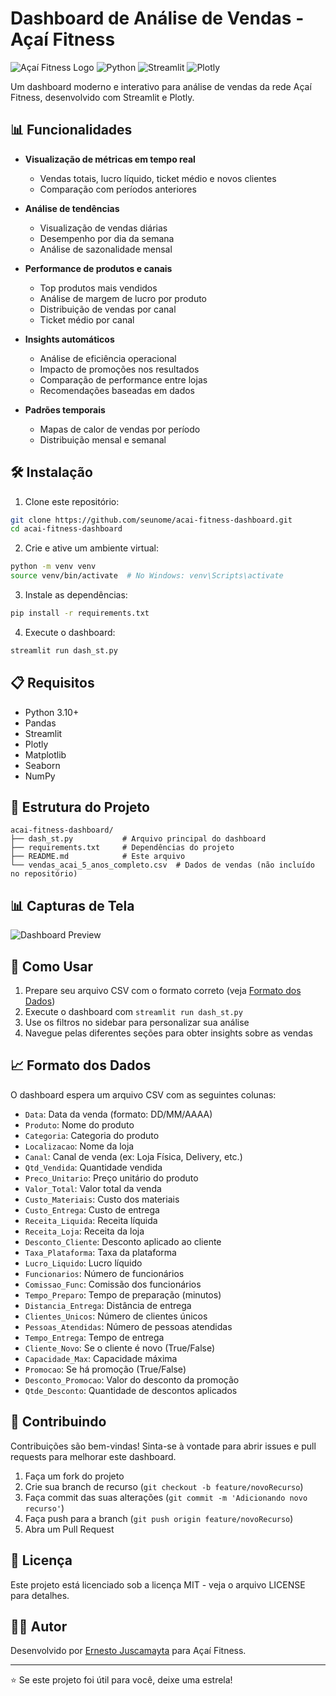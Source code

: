 # Dashboard de Análise de Vendas - Açaí Fitness

![Açaí Fitness Logo](https://img.shields.io/badge/Açaí_Fitness-Dashboard-purple)
![Python](https://img.shields.io/badge/Python-3.10+-blue)
![Streamlit](https://img.shields.io/badge/Streamlit-1.12+-red)
![Plotly](https://img.shields.io/badge/Plotly-5.10+-green)

Um dashboard moderno e interativo para análise de vendas da rede Açaí Fitness, desenvolvido com Streamlit e Plotly.

## 📊 Funcionalidades

- **Visualização de métricas em tempo real**
  - Vendas totais, lucro líquido, ticket médio e novos clientes
  - Comparação com períodos anteriores
  
- **Análise de tendências**
  - Visualização de vendas diárias
  - Desempenho por dia da semana
  - Análise de sazonalidade mensal
  
- **Performance de produtos e canais**
  - Top produtos mais vendidos
  - Análise de margem de lucro por produto
  - Distribuição de vendas por canal
  - Ticket médio por canal
  
- **Insights automáticos**
  - Análise de eficiência operacional
  - Impacto de promoções nos resultados
  - Comparação de performance entre lojas
  - Recomendações baseadas em dados

- **Padrões temporais**
  - Mapas de calor de vendas por período
  - Distribuição mensal e semanal

## 🛠️ Instalação

1. Clone este repositório:
```bash
git clone https://github.com/seunome/acai-fitness-dashboard.git
cd acai-fitness-dashboard
```

2. Crie e ative um ambiente virtual:
```bash
python -m venv venv
source venv/bin/activate  # No Windows: venv\Scripts\activate
```

3. Instale as dependências:
```bash
pip install -r requirements.txt
```

4. Execute o dashboard:
```bash
streamlit run dash_st.py
```

## 📋 Requisitos

- Python 3.10+
- Pandas
- Streamlit
- Plotly
- Matplotlib
- Seaborn
- NumPy

## 📁 Estrutura do Projeto

```
acai-fitness-dashboard/
├── dash_st.py           # Arquivo principal do dashboard
├── requirements.txt     # Dependências do projeto
├── README.md            # Este arquivo
└── vendas_acai_5_anos_completo.csv  # Dados de vendas (não incluído no repositório)
```

## 📊 Capturas de Tela

![Dashboard Preview](dashboard_preview.png)

## 🚀 Como Usar

1. Prepare seu arquivo CSV com o formato correto (veja [Formato dos Dados](#-formato-dos-dados))
2. Execute o dashboard com `streamlit run dash_st.py`
3. Use os filtros no sidebar para personalizar sua análise
4. Navegue pelas diferentes seções para obter insights sobre as vendas

## 📈 Formato dos Dados

O dashboard espera um arquivo CSV com as seguintes colunas:

- `Data`: Data da venda (formato: DD/MM/AAAA)
- `Produto`: Nome do produto
- `Categoria`: Categoria do produto
- `Localizacao`: Nome da loja
- `Canal`: Canal de venda (ex: Loja Física, Delivery, etc.)
- `Qtd_Vendida`: Quantidade vendida
- `Preco_Unitario`: Preço unitário do produto
- `Valor_Total`: Valor total da venda
- `Custo_Materiais`: Custo dos materiais
- `Custo_Entrega`: Custo de entrega
- `Receita_Liquida`: Receita líquida
- `Receita_Loja`: Receita da loja
- `Desconto_Cliente`: Desconto aplicado ao cliente
- `Taxa_Plataforma`: Taxa da plataforma
- `Lucro_Liquido`: Lucro líquido
- `Funcionarios`: Número de funcionários
- `Comissao_Func`: Comissão dos funcionários
- `Tempo_Preparo`: Tempo de preparação (minutos)
- `Distancia_Entrega`: Distância de entrega
- `Clientes_Unicos`: Número de clientes únicos
- `Pessoas_Atendidas`: Número de pessoas atendidas
- `Tempo_Entrega`: Tempo de entrega
- `Cliente_Novo`: Se o cliente é novo (True/False)
- `Capacidade_Max`: Capacidade máxima
- `Promocao`: Se há promoção (True/False)
- `Desconto_Promocao`: Valor do desconto da promoção
- `Qtde_Desconto`: Quantidade de descontos aplicados

## 🤝 Contribuindo

Contribuições são bem-vindas! Sinta-se à vontade para abrir issues e pull requests para melhorar este dashboard.

1. Faça um fork do projeto
2. Crie sua branch de recurso (`git checkout -b feature/novoRecurso`)
3. Faça commit das suas alterações (`git commit -m 'Adicionando novo recurso'`)
4. Faça push para a branch (`git push origin feature/novoRecurso`)
5. Abra um Pull Request

## 📄 Licença

Este projeto está licenciado sob a licença MIT - veja o arquivo LICENSE para detalhes.

## 👨‍💻 Autor

Desenvolvido por [Ernesto Juscamayta](https://www.linkedin.com/in/v-ernesto-a-juscamayta-440298b0) para Açaí Fitness.

---

⭐️ Se este projeto foi útil para você, deixe uma estrela!

